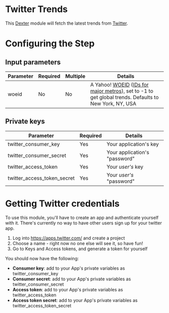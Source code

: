 # Twitter Trends 

This [Dexter](http://rundexter.com) module  will fetch the latest 
trends from [Twitter](https://dev.twitter.com/rest/reference/get/trends/place).

# Configuring the Step

## Input parameters

Parameter|Required|Multiple|Details
---------|--------|--------|-------
woeid | No | No | A Yahoo! [WOEID](https://developer.yahoo.com/geo/geoplanet/guide/concepts.html) ([IDs for major metros](https://gist.githubusercontent.com/lukemelia/353493/raw/98749866fce79b591e45fb3325c853b4306a8882/WOEIDs%2520for%2520US%2520Cities%2520with%2520population%2520over%2520100K%2520as%2520of%25202008%2520%28from%2520Wikipedia%29)), set to -1 to get global trends.  Defaults to New York, NY, USA

## Private keys

Parameter|Required|Details
---------|--------|-------
twitter_consumer_key | Yes | Your application's key
twitter_consumer_secret | Yes | Your application's "password"
twitter_access_token | Yes | Your *user's* key
twitter_access_token_secret | Yes | Your *user's* "password"


# Getting Twitter credentials

To use this module, you'll have to create an app and authenticate yourself with it.  There's currently no way to have other
users sign up for your twitter app.

1. Log into https://apps.twitter.com/ and create a project
1. Choose a name - right now no one else will see it, so have fun! 
1. Go to Keys and Access tokens, and generate a token for yourself

You should now have the following:
* **Consumer key**: add to your App's private variables as twitter_consumer_key
* **Consumer secret**: add to your App's private variables as twitter_consumer_secret
* **Access token**: add to your App's private variables as twitter_access_token
* **Access token secret**: add to your App's private variables as twitter_access_token_secret
